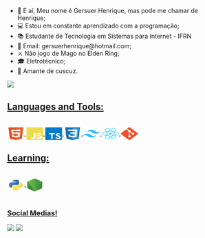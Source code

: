 <ul>  
  <li>🤙 E aí, Meu nome é Gersuer Henrique, mas pode me chamar de Henrique;</li>
  <li>💻 Estou em constante aprendizado com a programação;</li>
  <li>📚 Estudante de Tecnologia em Sistemas para Internet - IFRN </li>
  <li>📧 Email: gersuerhenrique@hotmail.com;</li>
  <li>⚔️ Não jogo de Mago no Elden Ring;</li>
  <li>🎓 Eletrotécnico;</li>
  <li>🍲 Amante de cuscuz.</li>
</ul>

<div>
  <a href="https://github.com/Gersuer">
  <img height="180em" src="https://github-readme-stats.vercel.app/api/top-langs/?username=Gersuer&layout=compact&langs_count=20&theme=tokyonight"/>
 </div>
  <h2>Languages and Tools:</h2>

<div style="display: inline_block"><br>
  <img align="center" alt="HTML" height="30" width="40" src="https://raw.githubusercontent.com/devicons/devicon/master/icons/html5/html5-original.svg">
  <img align="center" alt="Js" height="30" width="40" src="https://raw.githubusercontent.com/devicons/devicon/master/icons/javascript/javascript-plain.svg">
  <img align="center" alt="CSS" height="30" width="40" src="https://github.com/devicons/devicon/blob/master/icons/typescript/typescript-original.svg">
  <img align="center" alt="CSS" height="30" width="40" src="https://raw.githubusercontent.com/devicons/devicon/master/icons/css3/css3-original.svg">
  <img align="center" alt="CSS" height="30" width="40" src="https://github.com/devicons/devicon/blob/master/icons/tailwindcss/tailwindcss-original.svg">
  <img align="center" alt="CSS" height="30" width="40" src="https://github.com/devicons/devicon/blob/master/icons/react/react-original.svg">
  <img align="center" alt="CSS" height="30" width="40" src="https://github.com/devicons/devicon/blob/master/icons/git/git-original.svg">
</div>

<h2>Learning:</h2>
<div style="display: inline_block"><br>
  <img align="center" alt="CSS" height="30" width="40" src="https://github.com/devicons/devicon/blob/master/icons/python/python-original.svg">
  <img align="center" alt="CSS" height="30" width="40" src="https://github.com/devicons/devicon/blob/master/icons/nodejs/nodejs-original.svg">
</div>
 
 <br>
 
  ### Social Medias!
 
<div> 
<a href="https://www.instagram.com/gersueroliveira/" target="_blank"><img src="https://img.shields.io/badge/-Instagram-%23E4405F?style=for-the-badge&logo=instagram&logoColor=white" target="_blank"></a>
 <!--<a href="https://discord.gg/5DVhGKVf4h" target="_blank"><img src="https://img.shields.io/badge/Discord-7289DA?style=for-the-badge&logo=discord&logoColor=white" target="_blank"></a> -->
  <!--<a href = ""><img src="https://img.shields.io/badge/-Gmail-%23333?style=for-the-badge&logo=gmail&logoColor=white" target="_blank"></a>-->
  <a href="https://www.linkedin.com/in/gersuer-henrique-sousa-de-oliveira-469459232/" target="_blank"><img src="https://img.shields.io/badge/-LinkedIn-%230077B5?style=for-the-badge&logo=linkedin&logoColor=white" target="_blank"></a>
</div>
